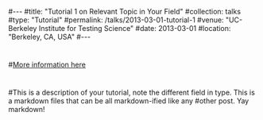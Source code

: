 #---
#title: "Tutorial 1 on Relevant Topic in Your Field"
#collection: talks
#type: "Tutorial"
#permalink: /talks/2013-03-01-tutorial-1
#venue: "UC-Berkeley Institute for Testing Science"
#date: 2013-03-01
#location: "Berkeley, CA, USA"
#---
#
#[More information here](http://exampleurl.com)
#
#This is a description of your tutorial, note the different field in type. This is a markdown files that can be all markdown-ified like any #other post. Yay markdown!
